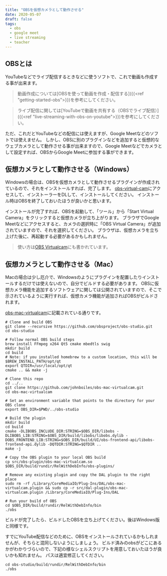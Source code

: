 ```yaml
---
title: "OBSを仮想カメラとして動作させる"
date: 2020-05-07
draft: false
tags: 
  - obs
  - google meet
  - live streaming
  - teacher
---
```


## OBSとは
YouTubeなどでライブ配信するときなどに使うソフトで、これで動画も作成する事が出来ます。

> 動画作成については[OBSを使って動画を作成・配信する]({{<ref "getting-started-obs">}})を参考にしてください。

> ライブ配信に関しては[YouTubeで動画を共有する（OBSでライブ配信）]({{<ref "live-streaming-with-obs-on-youtube">}})を参考にしてください。

ただ、これだとYouTubeなどの配信には使えますが、Google Meetなどのソフトでは使えません。
しかし、OBSに別のプラグインなどを追加すると仮想的なウェブカメラとして動作させる事が出来ますので、Google Meetなどでカメラとして設定すれば、OBSからGoogle Meetに参加する事ができます。

## 仮想カメラとして動作させる（Windows）
Windowsの場合は、OBSを仮想カメラとして動作させるプラグインが作成されているので、それをインストールすれば、完了します。
[obs-virtual-cam](https://github.com/Fenrirthviti/obs-virtual-cam/releases)にアクセスして、インストーラーをDLして、インストールしてください。
インストール時はOBSを終了しておいたほうが良いかと思います。

インストールが完了すれば、OBSを起動して、「ツール」から「Start Virtual Camera」をクリックすると仮想カメラが立ち上がります。
ブラウザでGoogle Meetなどにアクセスすると、カメラの選択時に「OBS Virtual Camera」が追加されていますので、それを選択してください。
ブラウザは、仮想カメラを立ち上げた後に、再起動する必要があるかもしれません。

> 使い方は[OBS Virtualcam](https://obsproject.com/forum/resources/obs-virtualcam.949/)にも書かれています。


## 仮想カメラとして動作させる（Mac）
Macの場合は少し厄介で、Windowsのようにプラグインを配置したりインストールするだけでは使えないので、自分でビルドする必要があります。
OBSに仮想カメラ機能を追加するソフトウェアに関しては公開されていますので、そこで示されているように実行すれば、仮想カメラ機能が追加さればOBSがビルドされます。

[obs-mac-virtualcam](https://github.com/johnboiles/obs-mac-virtualcam)に記載されている通りです。

    # Clone and build OBS
    git clone --recursive https://github.com/obsproject/obs-studio.git
    cd obs-studio

    # Follow normal OBS build steps
    brew install FFmpeg x264 Qt5 cmake mbedtls swig
    mkdir build
    cd build
    # Note: if you installed homebrew to a custom location, this will be $BREW_INSTALL_PATH/opt/qt
    export QTDIR=/usr/local/opt/qt
    cmake .. && make -j

    # Clone this repo
    cd ../..
    git clone https://github.com/johnboiles/obs-mac-virtualcam.git
    cd obs-mac-virtualcam

    # Set an environment variable that points to the directory for your OBS clone
    export OBS_DIR=$PWD/../obs-studio

    # Build the plugin
    mkdir build
    cd build
    cmake -DLIBOBS_INCLUDE_DIR:STRING=$OBS_DIR/libobs -DLIBOBS_LIB:STRING=$OBS_DIR/build/libobs/libobs.dylib -DOBS_FRONTEND_LIB:STRING=$OBS_DIR/build/UI/obs-frontend-api/libobs-frontend-api.dylib -DQTDIR:STRING=$QTDIR ..
    make -j

    # Copy the OBS plugin to your local OBS build
    cp src/obs-plugin/obs-mac-virtualcam.so $OBS_DIR/build/rundir/RelWithDebInfo/obs-plugins/

    # Remove any existing plugin and copy the DAL plugin to the right place
    sudo rm -rf /Library/CoreMediaIO/Plug-Ins/DAL/obs-mac-virtualcam.plugin && sudo cp -r src/dal-plugin/obs-mac-virtualcam.plugin /Library/CoreMediaIO/Plug-Ins/DAL

    # Run your build of OBS
    cd $OBS_DIR/build/rundir/RelWithDebInfo/bin
    ./obs

ビルドが完了したら、ビルドしたOBSを立ち上げてください。後はWindows版と同様です。


すでにYouTube配信などのために、OBSをインストールされているかもしれませんが、そちらと混同しないようにしましょう。
ビルド済みのobsがどこにあるかがわかりづらいので、下記の様なシェルスクリプトを用意しておいたほうが良いかも知れません。
パスは適宜修正してください。

    cd obs-studio/build/rundir/RelWithDebInfo/bin
    ./obs

